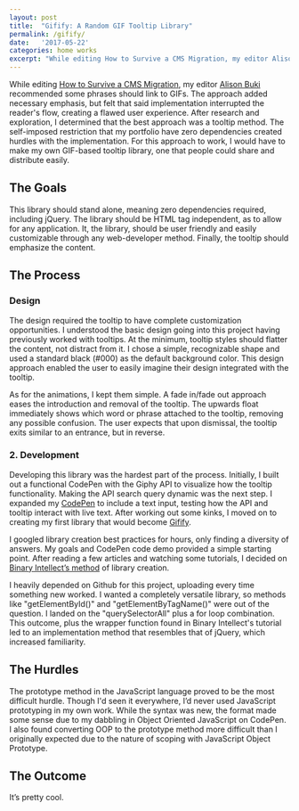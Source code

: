 ```yaml
---
layout: post
title:  "Gifify: A Random GIF Tooltip Library"
permalink: /gifify/
date:   '2017-05-22'
categories: home works
excerpt: "While editing How to Survive a CMS Migration, my editor Alison Buki recommended some phrases should link to GIFs. The approach added necessary emphasis, but felt that said implementation interrupted the reader's flow, creating a flawed user experience."
---
```

While editing <a href="/2016/02/surviving-cms-migrations/">How to Survive a CMS Migration</a>, my editor <a href="http://www.alisonbuki.com/" target="_blank">Alison Buki</a> recommended some phrases should link to GIFs. The approach added necessary emphasis, but felt that said implementation interrupted the reader's flow, creating a flawed user experience. After research and exploration, I determined that the best approach was a tooltip method. The self-imposed restriction that my portfolio have zero dependencies created hurdles with the implementation. For this approach to work, I would have to make my own GIF-based tooltip library, one that people could share and distribute easily.

## The Goals
This library should stand alone, meaning zero dependencies required, including jQuery. The library should be HTML tag independent, as to allow for any application. It, the library, should be user friendly and easily customizable through any web-developer method. Finally, the tooltip should emphasize the content.

## The Process
### **Design**
The design required the tooltip to have complete customization opportunities. I understood the basic design going into this project having previously worked with tooltips. At the minimum, tooltip styles should flatter the content, not distract from it. I chose a simple, recognizable shape and used a standard black (#000) as the default background color. This design approach enabled the user to easily imagine their design integrated with the tooltip.

As for the animations, I kept them simple. A fade in/fade out approach eases the introduction and removal of the tooltip. The upwards float immediately shows which word or phrase attached to the tooltip, removing any possible confusion. The user expects that upon dismissal, the tooltip exits similar to an entrance, but in reverse.

### **2. Development**
Developing this library was the hardest part of the process. Initially, I built out a functional CodePen with the Giphy API to visualize how the tooltip functionality. Making the API search query dynamic was the next step. I expanded my <a href="http://codepen.io/acjdesigns/pen/JXowWg" target="_blank">CodePen</a> to include a text input, testing how the API and tooltip interact with live text. After working out some kinks, I moved on to creating my first library that would become <a href="https://github.com/twaffl3s/giphify" target="_blank">Gifify</a>.

I googled library creation best practices  for hours, only finding a diversity of answers. My goals and CodePen code demo provided a simple starting point. After reading a few articles and watching some tutorials, I decided on <a href="http://www.binaryintellect.net/articles/596d0c4b-eb24-4504-a379-e36dae020393.aspx" target="_blank">Binary Intellect’s method</a> of library creation.

I heavily depended on Github for this project, uploading every time something new worked. I wanted a completely versatile library, so methods like "getElementById()" and "getElementByTagName()" were out of the question. I landed on the "querySelectorAll" plus a for loop combination. This outcome, plus the wrapper function found in Binary Intellect's tutorial led to an implementation method that resembles that of jQuery, which increased familiarity.

## The Hurdles
The prototype method in the JavaScript language proved to be the most difficult hurdle. Though I'd seen it everywhere, I’d never used JavaScript prototyping in my own work. While the syntax was new, the format made some sense due to my dabbling in Object Oriented JavaScript on CodePen. I also found converting OOP to the prototype method more difficult than I originally expected due to the nature of scoping with JavaScript Object Prototype.

## The Outcome

<span class="tooltip">It’s</span> <span class="tooltip">pretty</span> <span class="tooltip">cool</span>.
